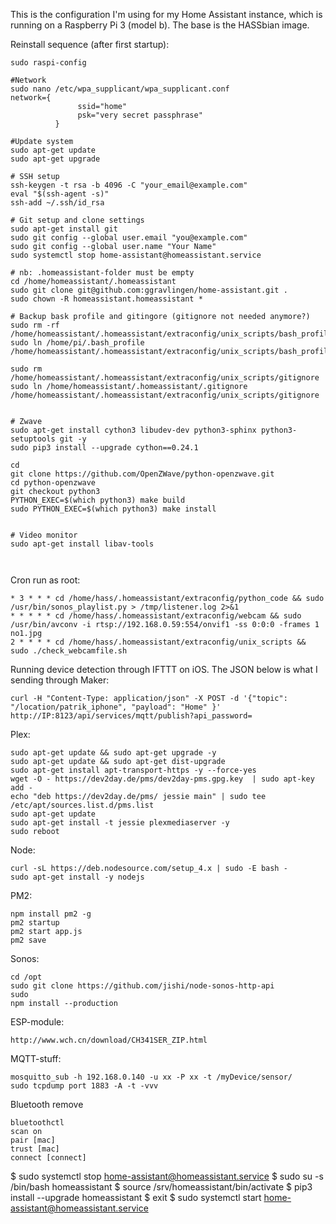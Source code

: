 This is the configuration I'm using for my Home Assistant instance, which is running on a Raspberry Pi 3 (model b). The base is the HASSbian image.

Reinstall sequence (after first startup):
```
sudo raspi-config

#Network
sudo nano /etc/wpa_supplicant/wpa_supplicant.conf
network={
               ssid="home"
               psk="very secret passphrase"
          }

#Update system
sudo apt-get update
sudo apt-get upgrade

# SSH setup
ssh-keygen -t rsa -b 4096 -C "your_email@example.com"
eval "$(ssh-agent -s)"
ssh-add ~/.ssh/id_rsa

# Git setup and clone settings
sudo apt-get install git
sudo git config --global user.email "you@example.com"
sudo git config --global user.name "Your Name"
sudo systemctl stop home-assistant@homeassistant.service

# nb: .homeassistant-folder must be empty
cd /home/homeassistant/.homeassistant
sudo git clone git@github.com:ggravlingen/home-assistant.git .
sudo chown -R homeassistant.homeassistant *

# Backup bask profile and gitingore (gitignore not needed anymore?)
sudo rm -rf /home/homeassistant/.homeassistant/extraconfig/unix_scripts/bash_profile
sudo ln /home/pi/.bash_profile /home/homeassistant/.homeassistant/extraconfig/unix_scripts/bash_profile

sudo rm /home/homeassistant/.homeassistant/extraconfig/unix_scripts/gitignore
sudo ln /home/homeassistant/.homeassistant/.gitignore /home/homeassistant/.homeassistant/extraconfig/unix_scripts/gitignore


# Zwave
sudo apt-get install cython3 libudev-dev python3-sphinx python3-setuptools git -y
sudo pip3 install --upgrade cython==0.24.1

cd
git clone https://github.com/OpenZWave/python-openzwave.git
cd python-openzwave
git checkout python3
PYTHON_EXEC=$(which python3) make build
sudo PYTHON_EXEC=$(which python3) make install


# Video monitor
sudo apt-get install libav-tools



```



Cron run as root:
```
* 3 * * * cd /home/hass/.homeassistant/extraconfig/python_code && sudo /usr/bin/sonos_playlist.py > /tmp/listener.log 2>&1
* * * * * cd /home/hass/.homeassistant/extraconfig/webcam && sudo /usr/bin/avconv -i rtsp://192.168.0.59:554/onvif1 -ss 0:0:0 -frames 1 no1.jpg
2 * * * * cd /home/hass/.homeassistant/extraconfig/unix_scripts && sudo ./check_webcamfile.sh
```


Running device detection through IFTTT on iOS. The JSON below is what I sending through Maker:

```
curl -H "Content-Type: application/json" -X POST -d '{"topic": "/location/patrik_iphone", "payload": "Home" }' http://IP:8123/api/services/mqtt/publish?api_password=
```




Plex:
```
sudo apt-get update && sudo apt-get upgrade -y  
sudo apt-get update && sudo apt-get dist-upgrade  
sudo apt-get install apt-transport-https -y --force-yes  
wget -O - https://dev2day.de/pms/dev2day-pms.gpg.key  | sudo apt-key add -  
echo "deb https://dev2day.de/pms/ jessie main" | sudo tee /etc/apt/sources.list.d/pms.list  
sudo apt-get update  
sudo apt-get install -t jessie plexmediaserver -y  
sudo reboot  
```

Node:
```
curl -sL https://deb.nodesource.com/setup_4.x | sudo -E bash -
sudo apt-get install -y nodejs
```

PM2:
```
npm install pm2 -g 
pm2 startup
pm2 start app.js
pm2 save

```

Sonos:
```
cd /opt
sudo git clone https://github.com/jishi/node-sonos-http-api
sudo 
npm install --production
```

ESP-module:
```
http://www.wch.cn/download/CH341SER_ZIP.html
```

MQTT-stuff:
```
mosquitto_sub -h 192.168.0.140 -u xx -P xx -t /myDevice/sensor/
sudo tcpdump port 1883 -A -t -vvv
```

Bluetooth remove
```
bluetoothctl
scan on
pair [mac]
trust [mac]
connect [connect]
```



$ sudo systemctl stop home-assistant@homeassistant.service 
$ sudo su -s /bin/bash homeassistant
$  source /srv/homeassistant/bin/activate
$ pip3 install --upgrade homeassistant
$ exit
$ sudo systemctl start home-assistant@homeassistant.service
